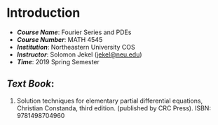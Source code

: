 # Introduction

- ***Course Name***: Fourier Series and PDEs
- ***Course Number***: MATH 4545
- ***Institution***: Northeastern University COS
- ***Instructor***: Solomon Jekel (jekel@neu.edu)
- ***Time***: 2019 Spring Semester
## ***Text Book***: 
1. Solution techniques for elementary partial differential equations, Christian Constanda, third edition. (published
by CRC Press). ISBN: 9781498704960
